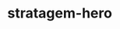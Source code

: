 # stratagem-hero
<!-- https://developer.mozilla.org/en-US/docs/Web/API/UI_Events/Keyboard_event_key_values -->
<!-- https://developer.mozilla.org/en-US/docs/Web/JavaScript/Reference/Global_Objects/String/startsWith -->

<!-- https://www.thegamer.com/helldivers-2-complete-stratagem-button-input-list/#all-patriotic-administration-center-stratagem-inputs -->

<!-- https://www.w3schools.com/jsref/jsref_obj_array.asp -->
<!-- https://www.w3schools.com/js/js_switch.asp -->
<!-- https://www.w3schools.com/howto/howto_js_countdown.asp -->
<!-- https://www.w3schools.com/jsref/met_win_setinterval.asp -->
<!-- https://www.w3schools.com/jsref/met_win_clearinterval.asp -->
<!-- https://www.w3schools.com/jsref/jsref_replace.asp -->
<!-- https://www.w3schools.com/css/css3_transitions.asp -->

<!-- https://www.youtube.com/watch?v=n_ec3eowFLQ -->
